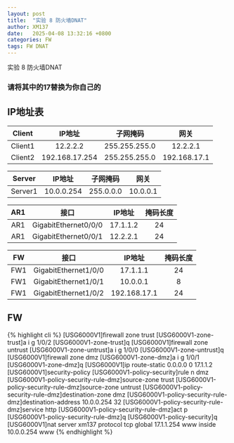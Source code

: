 ```yaml
---
layout: post
title:  "实验 8 防火墙DNAT"
author: XM137
date:   2025-04-08 13:32:16 +0800
categories: FW
tags: FW DNAT
---
```


实验 8 防火墙DNAT
### 请将其中的17替换为你自己的

## IP地址表

|   Client    |        IP地址      |      子网掩码       |        网关        |
|   :----:    |        :----:      |      :----:        |       :----:       |
|   Client1   |       12.2.2.2     |    255.255.255.0   |      12.2.2.1      |
|   Client2   |   192.168.17.254   |    255.255.255.0   |    192.168.17.1    |


|   Server    |        IP地址      |      子网掩码       |        网关        |
|   :----:    |        :----:      |      :----:        |       :----:       |
|   Server1   |      10.0.0.254    |     255.0.0.0      |      10.0.0.1      |


|     AR1     |         接口         |        IP地址      |      掩码长度       |
|   :----:    |        :----:        |        :----:      |      :----:        |
|     AR1     | GigabitEthernet0/0/0 |       17.1.1.2     |        24          |
|     AR1     | GigabitEthernet0/0/1 |       12.2.2.1     |        24          |


|     FW      |         接口         |        IP地址      |      掩码长度       |
|   :----:    |        :----:        |        :----:      |      :----:        |
|     FW1     | GigabitEthernet1/0/0 |       17.1.1.1     |        24          |
|     FW1     | GigabitEthernet1/0/1 |       10.0.0.1     |         8          |
|     FW1     | GigabitEthernet1/0/2 |     192.168.17.1   |        24          |



## FW
{% highlight cli %}
[USG6000V1]firewall zone trust 
[USG6000V1-zone-trust]a i g 1/0/2
[USG6000V1-zone-trust]q
[USG6000V1]firewall zone untrust 
[USG6000V1-zone-untrust]a i g 1/0/0
[USG6000V1-zone-untrust]q
[USG6000V1]firewall zone dmz 
[USG6000V1-zone-dmz]a i g 1/0/1
[USG6000V1-zone-dmz]q
[USG6000V1]ip route-static 0.0.0.0 0 17.1.1.2
[USG6000V1]security-policy
[USG6000V1-policy-security]rule n dmz
[USG6000V1-policy-security-rule-dmz]source-zone trust
[USG6000V1-policy-security-rule-dmz]source-zone untrust
[USG6000V1-policy-security-rule-dmz]destination-zone dmz
[USG6000V1-policy-security-rule-dmz]destination-address 10.0.0.254 32
[USG6000V1-policy-security-rule-dmz]service http
[USG6000V1-policy-security-rule-dmz]act p
[USG6000V1-policy-security-rule-dmz]q
[USG6000V1-policy-security]q
[USG6000V1]nat server xm137 protocol tcp global 17.1.1.254 www inside 10.0.0.254 www
{% endhighlight %}